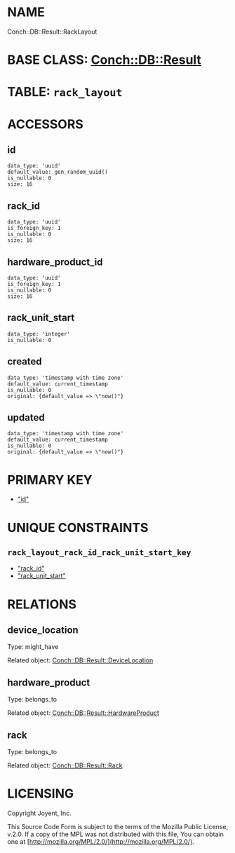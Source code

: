 # NAME

Conch::DB::Result::RackLayout

# BASE CLASS: [Conch::DB::Result](../modules/Conch::DB::Result)

# TABLE: `rack_layout`

# ACCESSORS

## id

```
data_type: 'uuid'
default_value: gen_random_uuid()
is_nullable: 0
size: 16
```

## rack\_id

```
data_type: 'uuid'
is_foreign_key: 1
is_nullable: 0
size: 16
```

## hardware\_product\_id

```
data_type: 'uuid'
is_foreign_key: 1
is_nullable: 0
size: 16
```

## rack\_unit\_start

```
data_type: 'integer'
is_nullable: 0
```

## created

```
data_type: 'timestamp with time zone'
default_value: current_timestamp
is_nullable: 0
original: {default_value => \"now()"}
```

## updated

```
data_type: 'timestamp with time zone'
default_value: current_timestamp
is_nullable: 0
original: {default_value => \"now()"}
```

# PRIMARY KEY

- ["id"](#id)

# UNIQUE CONSTRAINTS

## `rack_layout_rack_id_rack_unit_start_key`

- ["rack\_id"](#rack_id)
- ["rack\_unit\_start"](#rack_unit_start)

# RELATIONS

## device\_location

Type: might\_have

Related object: [Conch::DB::Result::DeviceLocation](../modules/Conch::DB::Result::DeviceLocation)

## hardware\_product

Type: belongs\_to

Related object: [Conch::DB::Result::HardwareProduct](../modules/Conch::DB::Result::HardwareProduct)

## rack

Type: belongs\_to

Related object: [Conch::DB::Result::Rack](../modules/Conch::DB::Result::Rack)

# LICENSING

Copyright Joyent, Inc.

This Source Code Form is subject to the terms of the Mozilla Public License,
v.2.0. If a copy of the MPL was not distributed with this file, You can obtain
one at [http://mozilla.org/MPL/2.0/](http://mozilla.org/MPL/2.0/).
